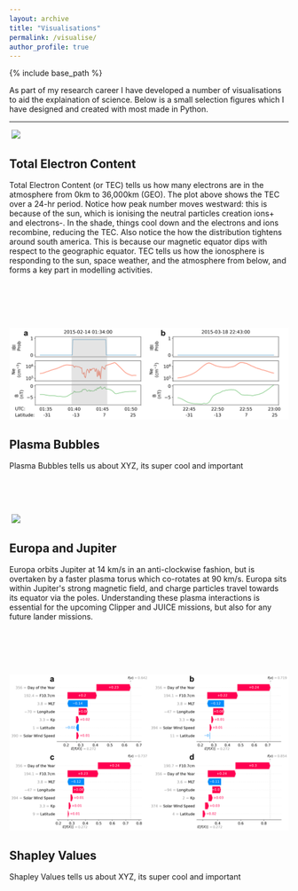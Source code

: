 ```yaml
---
layout: archive
title: "Visualisations"
permalink: /visualise/
author_profile: true
---
```


{% include base_path %}

As part of my research career I have developed a number of visualisations to aid the explaination of science. Below is a small selection figures which I have designed and created with most made in Python.

---

![]() <img src="/images/01-jan-14.gif"  width="600">
## Total Electron Content
Total Electron Content (or TEC) tells us how many electrons are in the atmosphere from 0km to 36,000km (GEO). The plot above shows the TEC over a 24-hr period. Notice how peak number moves westward: this is because of the sun, which is ionising the neutral particles creation ions+ and electrons-. In the shade, things cool down and the electrons and ions recombine, reducing the TEC. Also notice the how the distribution tightens around south america. This is because our magnetic equator dips with respect to the geographic equator. TEC tells us how the ionosphere is responding to the sun, space weather, and the atmosphere from below, and forms a key part in modelling activities. 

<br/>
<br/>
<br/>



![]() <img src="/images/epb-no-epb_2.png"  width="600">
## Plasma Bubbles
Plasma Bubbles tells us about XYZ, its super cool and important

<br/>
<br/>
<br/>


![]() <img src="/images/Jupiter_4.jpeg"  width="600">
## Europa and Jupiter
Europa orbits Jupiter at 14 km/s in an anti-clockwise fashion, but is overtaken by a faster plasma torus which co-rotates at 90 km/s. Europa sits within Jupiter's strong magnetic field, and charge particles travel towards its equator via the poles. Understanding these plasma interactions is essential for the upcoming Clipper and JUICE missions, but also for any future lander missions. 

<br/>
<br/>
<br/>


![]() <img src="/images/final_3.png"  width="600">
## Shapley Values
Shapley Values tells us about XYZ, its super cool and important


